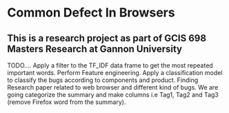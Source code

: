 # Common Defect In Browsers
## This is a research project as part of GCIS 698 Masters Research at Gannon University

TODO....
Apply a filter to the TF_IDF data frame to get the most repeated important words.
Perform Feature engineering.
Apply a classification model to classify the bugs according to components and product.
Finding Research paper related to web browser and different kind of bugs.
We are going categorize the summary and make columns i.e  Tag1, Tag2 and Tag3 (remove Firefox word from the summary).
